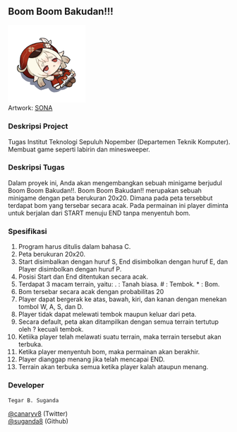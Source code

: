 ## Boom Boom Bakudan!!!
<img src="static/klee-fallen.png" width="35%" height="35%"/>\
Artwork: [SONA](https://www.hoyolab.com/article/1128318)

### Deskripsi Project
Tugas Institut Teknologi Sepuluh Nopember (Departemen Teknik Komputer). Membuat game seperti labirin dan minesweeper.

### Deskripsi Tugas
Dalam proyek ini, Anda akan mengembangkan sebuah minigame berjudul Boom Boom Bakudan!!.
Boom Boom Bakudan!! merupakan sebuah minigame dengan peta berukuran 20x20. Dimana pada
peta tersebbut terdapat bom yang tersebar secara acak. Pada permainan ini player diminta untuk berjalan
dari START menuju END tanpa menyentuh bom.

### Spesifikasi
1. Program harus ditulis dalam bahasa C.
2. Peta berukuran 20x20.
3. Start disimbalkan dengan huruf S, End disimbolkan dengan huruf E, dan Player disimbolkan dengan
huruf P.
4. Posisi Start dan End ditentukan secara acak.
5. Terdapat 3 macam terrain, yaitu: . : Tanah biasa. # : Tembok. * : Bom.
6. Bom tersebar secara acak dengan probabilitas 20
7. Player dapat bergerak ke atas, bawah, kiri, dan kanan dengan menekan tombol W, A, S, dan D.
8. Player tidak dapat melewati tembok maupun keluar dari peta.
9. Secara default, peta akan ditampilkan dengan semua terrain tertutup oleh ? kecuali tembok.
10. Ketiika player telah melawati suatu terrain, maka terrain tersebut akan terbuka.
11. Ketika player menyentuh bom, maka permainan akan berakhir.
12. Player dianggap menang jika telah mencapai END.
13. Terrain akan terbuka semua ketika player kalah ataupun menang.

### Developer
```
Tegar B. Suganda
```

[@canaryv8][1] (Twitter)\
[@suganda8][2] (Github)

[1]: https://twitter.com/canaryv8
[2]: https://github.com/suganda8
